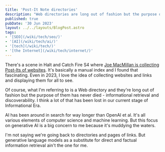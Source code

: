 ```yaml
---
title: 'Post-It Note directories'
description: "Web directories are long out of fashion but the purpose of them has never died - informational retrieval and discoverability."
published: true
pubDate: '30 Jun 2023'
layout: ../../layouts/BlogPost.astro
tags:
- '[SEO](/wiki/tech/seo/)'
- '[AI](/wiki/tech/ai/)'
- '[tech](/wiki/tech/)'
- '[the Internet](/wiki/tech/internet/)'
---
```


There's a scene in Halt and Catch Fire S4 where [Joe MacMillan is collecting Post-Its of websites](https://www.youtube.com/watch?v=FwgQYLWTsmk). It's basically a manual index and I found that fascinating. Even in 2023, I love the idea of collecting websites and links and displaying them for all to see.

Of course, what I'm referring to is a Web directory and they're long out of fashion but the purpose of them has never died - informational retrieval and discoverability. I think a lot of that has been lost in our current stage of Informational Era.

AI has been around in search for way longer than OpenAI et al. It's all various elements of computer science and machine learning. But this focus on generative AI is a big concern to me because it's muddying the waters.

I'm not saying we're going back to directories and pages of links. But generative language models as a substitute for direct and factual information retrieval ain't the one for me.